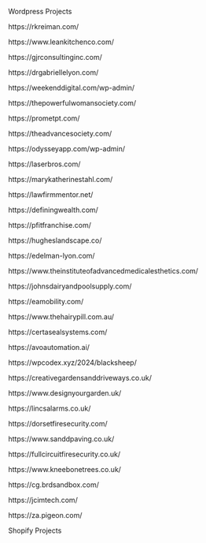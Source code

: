 Wordpress Projects

<p>https://rkreiman.com/</p>
<p>https://www.leankitchenco.com/</p>
<p>https://gjrconsultinginc.com/</p>
<p>https://drgabriellelyon.com/</p>
<p>https://weekenddigital.com/wp-admin/</p>
<p>https://thepowerfulwomansociety.com/</p>
<p>https://prometpt.com/</p>
<p>https://theadvancesociety.com/</p>
<p>https://odysseyapp.com/wp-admin/</p>
<p>https://laserbros.com/</p>
<p>https://marykatherinestahl.com/</p>
<p>https://lawfirmmentor.net/</p>
<p>https://definingwealth.com/</p>
<p>https://pfitfranchise.com/</p>
<p>https://hugheslandscape.co/</p>
<p>https://edelman-lyon.com/</p>
<p>https://www.theinstituteofadvancedmedicalesthetics.com/</p>
<p>https://johnsdairyandpoolsupply.com/</p>
<p>https://eamobility.com/</p>
<p>https://www.thehairypill.com.au/</p>
<p>https://certasealsystems.com/</p>

<p>https://avoautomation.ai/</p>
<p>https://wpcodex.xyz/2024/blacksheep/</p>
<p>https://creativegardensanddriveways.co.uk/</p>
<p>https://www.designyourgarden.uk/</p>
<p>https://lincsalarms.co.uk/</p>
<p>https://dorsetfiresecurity.com/</p>
<p>https://www.sanddpaving.co.uk/</p>
<p>https://fullcircuitfiresecurity.co.uk/</p>
<p>https://www.kneebonetrees.co.uk/</p>
<p>https://cg.brdsandbox.com/</p>
<p>https://jcimtech.com/</p>
<p>https://za.pigeon.com/</p>

Shopify Projects
